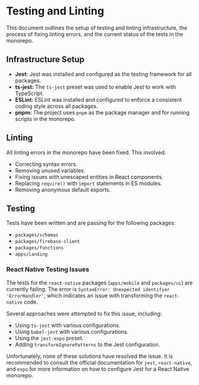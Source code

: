 # Testing and Linting

This document outlines the setup of testing and linting infrastructure, the process of fixing linting errors, and the current status of the tests in the monorepo.

## Infrastructure Setup

- **Jest:** Jest was installed and configured as the testing framework for all packages.
- **ts-jest:** The `ts-jest` preset was used to enable Jest to work with TypeScript.
- **ESLint:** ESLint was installed and configured to enforce a consistent coding style across all packages.
- **pnpm:** The project uses `pnpm` as the package manager and for running scripts in the monorepo.

## Linting

All linting errors in the monorepo have been fixed. This involved:

- Correcting syntax errors.
- Removing unused variables.
- Fixing issues with unescaped entities in React components.
- Replacing `require()` with `import` statements in ES modules.
- Removing anonymous default exports.

## Testing

Tests have been written and are passing for the following packages:

- `packages/schemas`
- `packages/firebase-client`
- `packages/functions`
- `apps/landing`

### React Native Testing Issues

The tests for the `react-native` packages (`apps/mobile` and `packages/ui`) are currently failing. The error is `SyntaxError: Unexpected identifier 'ErrorHandler'`, which indicates an issue with transforming the `react-native` code.

Several approaches were attempted to fix this issue, including:

- Using `ts-jest` with various configurations.
- Using `babel-jest` with various configurations.
- Using the `jest-expo` preset.
- Adding `transformIgnorePatterns` to the Jest configuration.

Unfortunately, none of these solutions have resolved the issue. It is recommended to consult the official documentation for `jest`, `react-native`, and `expo` for more information on how to configure Jest for a React Native monorepo.
